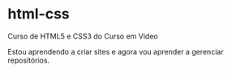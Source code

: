 # html-css
 Curso de HTML5 e CSS3 do Curso em Video

Estou aprendendo a criar sites e agora vou aprender a gerenciar repositórios.